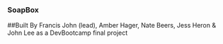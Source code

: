 ### SoapBox

##Built By Francis John (lead), Amber Hager, Nate Beers, Jess Heron & John Lee as a DevBootcamp final project


